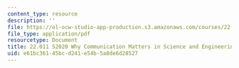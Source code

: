 ```yaml
---
content_type: resource
description: ''
file: https://ol-ocw-studio-app-production.s3.amazonaws.com/courses/22-011-nuclear-engineering-science-systems-and-society-spring-2020/e61bc36145bcd241e54b5a8de6d28527_MIT22_011S20_Why_Comm_Matters.pdf
file_type: application/pdf
resourcetype: Document
title: 22.011 S2020 Why Communication Matters in Science and Engineering
uid: e61bc361-45bc-d241-e54b-5a8de6d28527
---
```

